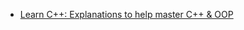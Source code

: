 - [Learn C++: Explanations to help master C++ & OOP](https://www.learncpp.com/cpp-tutorial/introduction-to-iostream-cout-cin-and-endl/#:~:text=The%20io%20part%20of%20iostream%20stands%20for%20input%2Foutput.&text=The%20iostream%20library%20contains%20a,stands%20for%20%E2%80%9Ccharacter%20output%E2%80%9D.)